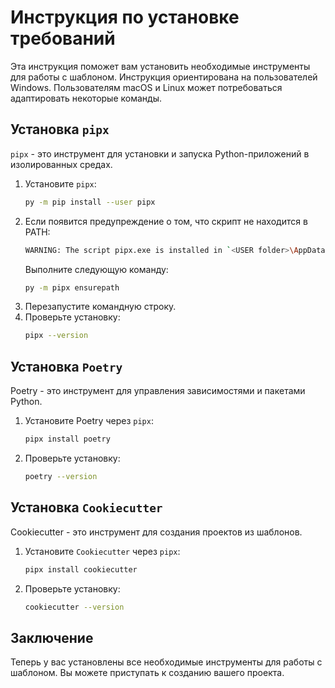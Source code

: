 # Инструкция по установке требований

Эта инструкция поможет вам установить необходимые инструменты для работы с шаблоном. 
Инструкция ориентирована на пользователей Windows. 
Пользователям macOS и Linux может потребоваться адаптировать некоторые команды.

## Установка `pipx`

`pipx` - это инструмент для установки и запуска Python-приложений в изолированных средах.

1. Установите `pipx`:
    ```bash
    py -m pip install --user pipx
    ```
2. Если появится предупреждение о том, что скрипт не находится в PATH:
    ```bash
    WARNING: The script pipx.exe is installed in `<USER folder>\AppData\Roaming\Python\Python3x\Scripts` which is not on PATH
    ```
   Выполните следующую команду:
   ```bash
   py -m pipx ensurepath
   ```
3. Перезапустите командную строку.
4. Проверьте установку:
   ```bash
   pipx --version
   ```

## Установка `Poetry`

Poetry - это инструмент для управления зависимостями и пакетами Python.

1. Установите Poetry через `pipx`:
   ```haskell
   pipx install poetry
   ```
2. Проверьте установку:
   ```bash
   poetry --version
   ```

## Установка `Cookiecutter`

Cookiecutter - это инструмент для создания проектов из шаблонов.

1. Установите `Cookiecutter` через `pipx`:
   ```haskell
   pipx install cookiecutter
   ```
2. Проверьте установку:
   ```bash
   cookiecutter --version
   ```

## Заключение

Теперь у вас установлены все необходимые инструменты для работы с шаблоном. 
Вы можете приступать к созданию вашего проекта.

```{include} _additional_resources.md
```
